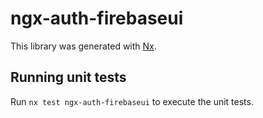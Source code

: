 # ngx-auth-firebaseui

This library was generated with [Nx](https://nx.dev).

## Running unit tests

Run `nx test ngx-auth-firebaseui` to execute the unit tests.
